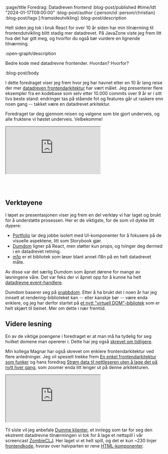 :page/title Foredrag: Datadreven frontend
:blog-post/published #time/ldt "2024-01-17T09:00:00"
:blog-post/author {:person/id :person/christian}
:blog-post/tags [:framsideutvikling]
:blog-post/description

Helt siden jeg tok i bruk React for over 10 år siden har min tilnærming til
frontendutvikling blitt stadig mer datadrevet. På JavaZone viste jeg frem litt
hva det har gitt meg, og hvorfor du også bør vurdere en lignende tilnærming.

:open-graph/description

Bedre kode med datadrevne frontender. Hvordan? Hvorfor?

:blog-post/body

I dette foredraget viser jeg frem hvor jeg har havnet etter en 10 år lang reise
der mer [datadreven frontendarkitektur](https://vimeo.com/861600197) har vært
målet. Jeg presenterer flere eksempler fra en kodebase som selv etter 10.000
commits over 9 år er i sitt livs beste stand: endringer tas på stående fot og
features går ut raskere enn noen gang -- takket være en datadrevet arkitektur.

Foredraget tar deg gjennom reisen og valgene som ble gjort underveis, og alle
fruktene vi høstet underveis. Velbekomme!

<div class="video-responsive">
  <iframe class="video-responsive-item" src="https://player.vimeo.com/video/861600197?h=0084e31028&color=ff9933&portrait=0" allow="autoplay; fullscreen; picture-in-picture" allowfullscreen></iframe>
</div>

<br><br>

## Verktøyene

I løpet av presentasjonen viser jeg frem en del verktøy vi har laget og brukt
for å understøtte prosessen. Her er de viktigste, for de som vil dykke litt
dypere:

- [Portfolio](https://github.com/cjohansen/portfolio) lar deg jobbe isolert med
  UI-komponenter for å fokusere på de visuelle aspektene, litt som Storybook
  gjør.
- [Dumdom](https://github.com/cjohansen/dumdom) ligner på React, men støtter kun
  props, og tvinger deg dermed i en datadrevet retning.
- [m1p](https://github.com/cjohansen/m1p) er et bibliotek som løser blant annet
  i18n på en helt datadrevet måte.

Av disse var det særlig Dumdom som åpnet dørene for mange av løsningene våre.
Det var feks der vi åpnet opp for å kunne ha helt [datadrevne
event-handlere](https://www.kodemaker.no/blogg/2021-11-mer-mindre/).

Dumdom baserer seg på [snabbdom](https://github.com/snabbdom/snabbdom). Etter å
ha brukt det i noen år har jeg innsett at rendering-biblioteket kan -- eller
kanskje bør -- være enda enklere, og jeg har derfor startet på [et nytt
"virtuell DOM"-bibliotek](https://github.com/cjohansen/replicant) som er helt
skjært til beinet. Mer om dette i nær fremtid.

## Videre lesning

En av de viktige poengene i foredraget er at man må ha tydelig for seg hvilket
domene man opererer i. Dette har jeg også [skrevet om
tidligere](https://www.kodemaker.no/blogg/2023-01-domenemodell-frontend/).

Min kollega Magnar har også skrevet om enklere frontendarkitektur ved flere
anledninger. Jeg vil spesielt trekke frem [En enkel frontendarkitektur som
funker](https://www.kodemaker.no/blogg/2020-01-enkel-arkitektur/) og hans
foredrag [Strøm data til nettleseren uten å lage det på nytt hver
gang](https://vimeo.com/289851906), som zoomer enda litt lenger ut på denne
arkitekturen.

<div class="video-responsive">
  <iframe class="video-responsive-item" src="https://player.vimeo.com/video/289851906?h=13141ed614&color=ff9933&portrait=0" allow="autoplay; fullscreen; picture-in-picture" allowfullscreen></iframe>
</div>

Til siste vil jeg anbefale [Dumme
klienter](https://www.kodemaker.no/blogg/2023-02-22-dumme-klienter/), et innlegg
som tar for seg den ekstremt datadrevne tilnærmingen vi tok for å lage et
nettspill i vår screencast
[ZombieCLJ](https://www.kodemaker.no/blogg/2023-02-22-dumme-klienter/). Her
laget vi et helt spill, og det er kun ~230 linjer
[frontendkode](https://github.com/magnars/zombieclj-s2/blob/master/src/zombieclj/client.cljs),
hvorav over halvparten er rene [HTML-komponenter](https://github.com/magnars/zombieclj-s2/blob/master/src/zombieclj/components.cljs).
